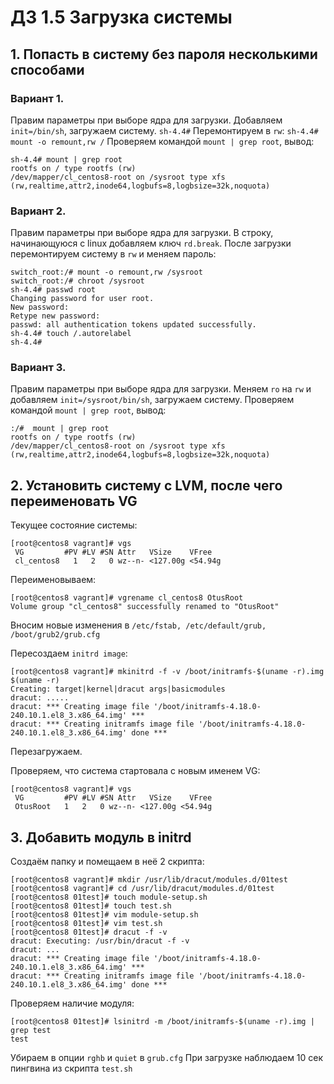 # ДЗ 1.5 Загрузка системы

## 1. Попасть в систему без пароля несколькими способами

### Вариант 1.
Правим параметры при выборе ядра для загрузки. Добавляем `init=/bin/sh`, загружаем систему.
```sh-4.4#```
Перемонтируем в `rw`:
```sh-4.4# mount -o remount,rw /```
Проверяем командой `mount | grep root`, вывод: 
```
sh-4.4# mount | grep root
rootfs on / type rootfs (rw)
/dev/mapper/cl_centos8-root on /sysroot type xfs (rw,realtime,attr2,inode64,logbufs=8,logbsize=32k,noquota)
```

### Вариант 2.
Правим параметры при выборе ядра для загрузки. В строку, начинающуюся с linux добавляем ключ `rd.break`. После загрузки перемонтируем систему в `rw` и меняем пароль:
```
switch_root:/# mount -o remount,rw /sysroot
switch_root:/# chroot /sysroot
sh-4.4# passwd root
Changing password for user root.
New password:
Retype new password:
passwd: all authentication tokens updated successfully.
sh-4.4# touch /.autorelabel
sh-4.4#
```

### Вариант 3.
Правим параметры при выборе ядра для загрузки. Меняем `ro` на `rw` и добавляем `init=/sysroot/bin/sh`, загружаем систему.
Проверяем командой `mount | grep root`, вывод: 
```
:/#  mount | grep root
rootfs on / type rootfs (rw)
/dev/mapper/cl_centos8-root on /sysroot type xfs (rw,realtime,attr2,inode64,logbufs=8,logbsize=32k,noquota)
```

## 2. Установить систему с LVM, после чего переименовать VG

Текущее состояние системы:
```
[root@centos8 vagrant]# vgs
 VG         #PV #LV #SN Attr   VSize    VFree
 cl_centos8   1   2   0 wz--n- <127.00g <54.94g
```
Переименовываем:
```
[root@centos8 vagrant]# vgrename cl_centos8 OtusRoot
Volume group "cl_centos8" successfully renamed to "OtusRoot"
```
Вносим новые изменения в `/etc/fstab, /etc/default/grub, /boot/grub2/grub.cfg`

Пересоздаем `initrd image`:
```
[root@centos8 vagrant]# mkinitrd -f -v /boot/initramfs-$(uname -r).img $(uname -r)
Creating: target|kernel|dracut args|basicmodules
dracut: .....
dracut: *** Creating image file '/boot/initramfs-4.18.0-240.10.1.el8_3.x86_64.img' ***
dracut: *** Creating initramfs image file '/boot/initramfs-4.18.0-240.10.1.el8_3.x86_64.img' done ***
```
Перезагружаем.

Проверяем, что система стартовала с новым именем VG:
```
[root@centos8 vagrant]# vgs
 VG         #PV #LV #SN Attr   VSize    VFree
 OtusRoot   1   2   0 wz--n- <127.00g <54.94g
```

## 3. Добавить модуль в initrd

Создаём папку и помещаем в неё 2 скрипта:
```
[root@centos8 vagrant]# mkdir /usr/lib/dracut/modules.d/01test
[root@centos8 vagrant]# cd /usr/lib/dracut/modules.d/01test
[root@centos8 01test]# touch module-setup.sh
[root@centos8 01test]# touch test.sh
[root@centos8 01test]# vim module-setup.sh
[root@centos8 01test]# vim test.sh
[root@centos8 01test]# dracut -f -v
dracut: Executing: /usr/bin/dracut -f -v
dracut: ...
dracut: *** Creating image file '/boot/initramfs-4.18.0-240.10.1.el8_3.x86_64.img' ***
dracut: *** Creating initramfs image file '/boot/initramfs-4.18.0-240.10.1.el8_3.x86_64.img' done ***
```
Проверяем наличие модуля:
```
[root@centos8 01test]# lsinitrd -m /boot/initramfs-$(uname -r).img | grep test
test
```
Убираем в опции `rghb` и `quiet` в `grub.cfg`
При загрузке наблюдаем 10 сек пингвина из скрипта `test.sh`